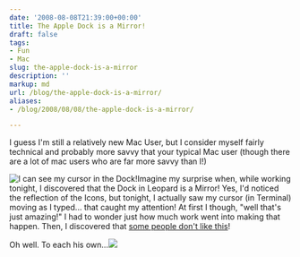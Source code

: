 ```yaml
---
date: '2008-08-08T21:39:00+00:00'
title: The Apple Dock is a Mirror!
draft: false
tags:
- Fun
- Mac
slug: the-apple-dock-is-a-mirror
description: ''
markup: md
url: /blog/the-apple-dock-is-a-mirror/
aliases:
- /blog/2008/08/08/the-apple-dock-is-a-mirror/

---
```


I guess I'm still a relatively new Mac User, but I consider myself fairly technical and probably more savvy that your typical Mac user (though there are a lot of mac users who are far more savvy than I!)  
  
![I can see my cursor in the Dock!](http://bradmontgomery.net/images/dock_mirror.png)Imagine my surprise when, while working tonight, I discovered that the Dock in Leopard is a Mirror! Yes, I'd noticed the reflection of the Icons, but tonight, I actually saw my cursor (in Terminal) moving as I typed... that caught my attention! At first I though, "well that's just amazing!" I had to wonder just how much work went into making that happen. Then, I discovered that [some people don't like this](http://forums.macnn.com/90/mac-os-x/352053/annoying-dock-mirror-removal-in-leopard/)!  
  
Oh well. To each his own...![](https://blogger.googleusercontent.com/tracker/4123748873183487963-2356803099596722527?l=bradmontgomery.blogspot.com)